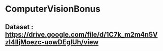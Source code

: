 # ComputerVisionBonus
## Dataset : https://drive.google.com/file/d/1C7k_m2m4n5VzI4lljMoezc-uowDEgIUh/view
